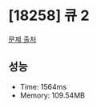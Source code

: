 # [18258] 큐 2

[문제 출처](https://www.acmicpc.net/problem/18258)

## 성능

- Time: 1564ms
- Memory: 109.54MB